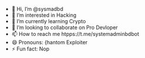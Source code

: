 - 👋 Hi, I’m @sysmadbd
- 👀 I’m interested in Hacking
- 🌱 I’m currently learning Crypto
- 💞️ I’m looking to collaborate on Pro Devloper
- 📫 How to reach me htpps://t.me/systemadminbdbot
- 😄 Pronouns: {hantom Exploiter
- ⚡ Fun fact: Nop

<!---
sysmadbd/sysmadbd is a ✨ special ✨ repository because its `README.md` (this file) appears on your GitHub profile.
You can click the Preview link to take a look at your changes.
--->
